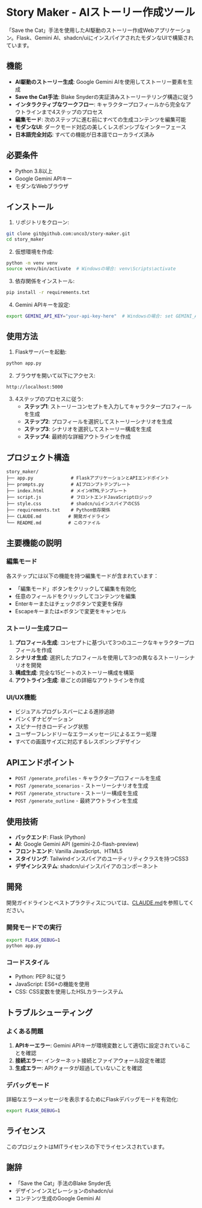# Story Maker - AIストーリー作成ツール

「Save the Cat」手法を使用したAI駆動のストーリー作成Webアプリケーション。Flask、Gemini AI、shadcn/uiにインスパイアされたモダンなUIで構築されています。

## 機能

- **AI駆動のストーリー生成**: Google Gemini AIを使用してストーリー要素を生成
- **Save the Cat手法**: Blake Snyderの実証済みストーリーテリング構造に従う
- **インタラクティブなワークフロー**: キャラクタープロフィールから完全なアウトラインまで4ステップのプロセス
- **編集モード**: 次のステップに進む前にすべての生成コンテンツを編集可能
- **モダンなUI**: ダークモード対応の美しくレスポンシブなインターフェース
- **日本語完全対応**: すべての機能が日本語でローカライズ済み

## 必要条件

- Python 3.8以上
- Google Gemini APIキー
- モダンなWebブラウザ

## インストール

1. リポジトリをクローン:
```bash
git clone git@github.com:unco3/story-maker.git
cd story_maker
```

2. 仮想環境を作成:
```bash
python -m venv venv
source venv/bin/activate  # Windowsの場合: venv\Scripts\activate
```

3. 依存関係をインストール:
```bash
pip install -r requirements.txt
```

4. Gemini APIキーを設定:
```bash
export GEMINI_API_KEY="your-api-key-here"  # Windowsの場合: set GEMINI_API_KEY=your-api-key-here
```

## 使用方法

1. Flaskサーバーを起動:
```bash
python app.py
```

2. ブラウザを開いて以下にアクセス:
```
http://localhost:5000
```

3. 4ステップのプロセスに従う:
   - **ステップ1**: ストーリーコンセプトを入力してキャラクタープロフィールを生成
   - **ステップ2**: プロフィールを選択してストーリーシナリオを生成
   - **ステップ3**: シナリオを選択してストーリー構成を生成
   - **ステップ4**: 最終的な詳細アウトラインを作成

## プロジェクト構造

```
story_maker/
├── app.py              # FlaskアプリケーションとAPIエンドポイント
├── prompts.py          # AIプロンプトテンプレート
├── index.html          # メインHTMLテンプレート
├── script.js           # フロントエンドJavaScriptロジック
├── style.css           # shadcn/uiインスパイアのCSS
├── requirements.txt    # Python依存関係
├── CLAUDE.md          # 開発ガイドライン
└── README.md          # このファイル
```

## 主要機能の説明

### 編集モード
各ステップには以下の機能を持つ編集モードが含まれています：
- 「編集モード」ボタンをクリックして編集を有効化
- 任意のフィールドをクリックしてコンテンツを編集
- Enterキーまたはチェックボタンで変更を保存
- Escapeキーまたは×ボタンで変更をキャンセル

### ストーリー生成フロー
1. **プロフィール生成**: コンセプトに基づいて3つのユニークなキャラクタープロフィールを作成
2. **シナリオ生成**: 選択したプロフィールを使用して3つの異なるストーリーシナリオを開発
3. **構成生成**: 完全な15ビートのストーリー構成を構築
4. **アウトライン生成**: 章ごとの詳細なアウトラインを作成

### UI/UX機能
- ビジュアルプログレスバーによる進捗追跡
- パンくずナビゲーション
- スピナー付きローディング状態
- ユーザーフレンドリーなエラーメッセージによるエラー処理
- すべての画面サイズに対応するレスポンシブデザイン

## APIエンドポイント

- `POST /generate_profiles` - キャラクタープロフィールを生成
- `POST /generate_scenarios` - ストーリーシナリオを生成
- `POST /generate_structure` - ストーリー構成を生成
- `POST /generate_outline` - 最終アウトラインを生成

## 使用技術

- **バックエンド**: Flask (Python)
- **AI**: Google Gemini API (gemini-2.0-flash-preview)
- **フロントエンド**: Vanilla JavaScript、HTML5
- **スタイリング**: Tailwindインスパイアのユーティリティクラスを持つCSS3
- **デザインシステム**: shadcn/uiインスパイアのコンポーネント

## 開発

開発ガイドラインとベストプラクティスについては、[CLAUDE.md](./CLAUDE.md)を参照してください。

### 開発モードでの実行
```bash
export FLASK_DEBUG=1
python app.py
```

### コードスタイル
- Python: PEP 8に従う
- JavaScript: ES6+の機能を使用
- CSS: CSS変数を使用したHSLカラーシステム

## トラブルシューティング

### よくある問題

1. **APIキーエラー**: Gemini APIキーが環境変数として適切に設定されていることを確認
2. **接続エラー**: インターネット接続とファイアウォール設定を確認
3. **生成エラー**: APIクォータが超過していないことを確認

### デバッグモード
詳細なエラーメッセージを表示するためにFlaskデバッグモードを有効化:
```bash
export FLASK_DEBUG=1
```

## ライセンス

このプロジェクトはMITライセンスの下でライセンスされています。

## 謝辞

- 「Save the Cat」手法のBlake Snyder氏
- デザインインスピレーションのshadcn/ui
- コンテンツ生成のGoogle Gemini AI

